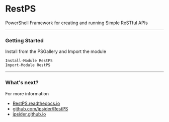 # RestPS

PowerShell Framework for creating and running Simple ReSTful APIs

---

### Getting Started

Install from the PSGallery and Import the module

    Install-Module RestPS
    Import-Module RestPS

---

### What's next?

For more information

* [RestPS.readthedocs.io](http://RestPS.readthedocs.io)
* [github.com/jpsider/RestPS](https://github.com/jpsider/RestPS)
* [jpsider.github.io](https://jpsider.github.io)
